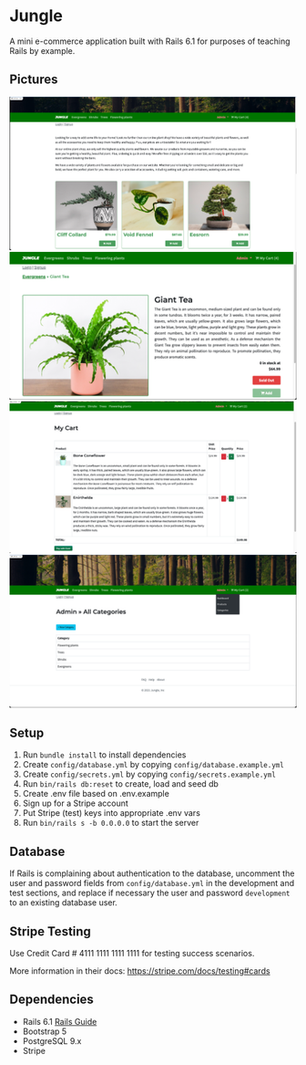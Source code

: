 # Jungle

A mini e-commerce application built with Rails 6.1 for purposes of teaching Rails by example.

## Pictures
!["Main page"](https://github.com/marcelaamf/jungle-rails/blob/master/docs/home_page.png?raw=true)
!["Product detail page"](https://github.com/marcelaamf/jungle-rails/blob/master/docs/product_details.png?raw=true)
!["My Cart"](https://github.com/marcelaamf/jungle-rails/blob/master/docs/my_cart.png?raw=true)
!["Admin Categories"](https://github.com/marcelaamf/jungle-rails/blob/master/docs/Admin_categories.png?raw=true)

## Setup

1. Run `bundle install` to install dependencies
2. Create `config/database.yml` by copying `config/database.example.yml`
3. Create `config/secrets.yml` by copying `config/secrets.example.yml`
4. Run `bin/rails db:reset` to create, load and seed db
5. Create .env file based on .env.example
6. Sign up for a Stripe account
7. Put Stripe (test) keys into appropriate .env vars
8. Run `bin/rails s -b 0.0.0.0` to start the server

## Database

If Rails is complaining about authentication to the database, uncomment the user and password fields from `config/database.yml` in the development and test sections, and replace if necessary the user and password `development` to an existing database user.

## Stripe Testing

Use Credit Card # 4111 1111 1111 1111 for testing success scenarios.

More information in their docs: <https://stripe.com/docs/testing#cards>

## Dependencies

- Rails 6.1 [Rails Guide](http://guides.rubyonrails.org/v6.1/)
- Bootstrap 5
- PostgreSQL 9.x
- Stripe
